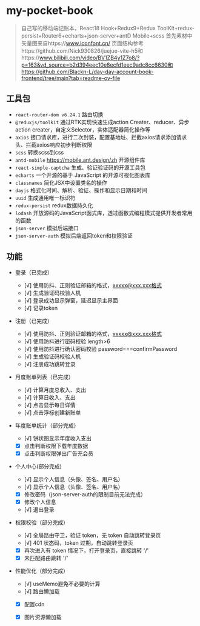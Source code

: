 # my-pocket-book
> 自己写的移动端记账本，React18 Hook+Redux9+Redux ToolKit+redux-persist+Router6+echarts+json-server+antD Mobile+scss
> 首先素材中矢量图来自https://www.iconfont.cn/
> 页面结构参考https://github.com/Nick930826/juejue-vite-h5和https://www.bilibili.com/video/BV1ZB4y1Z7o8/?p=163&vd_source=b2d394eec10e8ecfd1eec9adc8cc6630和https://github.com/Blackn-L/day-day-account-book-frontend/tree/main?tab=readme-ov-file

## 工具包
* `react-router-dom v6.24.1` 路由切换
* `@reduxjs/toolkit` 通过RTK实现快速生成action Creater、reducer、异步action creater，自定义Selector，实体适配器简化操作等
* `axios` 接口请求库，进行二次封装，配置基地址、拦截axios请求添加请求头、拦截axios响应初步判断权限
* `scss` 转换scss到css
* `antd-mobile` https://mobile.ant.design/zh 开源组件库
* `react-simple-captcha` 生成、验证验证码的开源工具包
* `echarts` 一个开源的基于 JavaScript 的开源可视化图表库
* `classnames` 简化JSX中设置类名的操作
* `dayjs` 格式化时间、解析、验证、操作和显示日期和时间
* `uuid` 生成通用唯一标识符
* `redux-persist` redux数据持久化
* `lodash` 开放源码的JavaScript函式库，透过函数式编程模式提供开发者常用的函数
* `json-server` 模拟后端接口
* `json-server-auth` 模拟后端返回token和权限验证



## 功能
* 登录（已完成）
  - [√] 使用防抖、正则验证邮箱的格式，xxxxx@xxx.xxx格式
  - [√] 生成验证码校验人机
  - [√] 登录成功显示弹窗，延迟显示主界面
  - [√] 记录token

* 注册（已完成）
  - [√] 使用防抖、正则验证邮箱的格式，xxxxx@xxx.xxx格式
  - [√] 使用防抖进行密码校验 length>6
  - [√] 使用防抖进行确认密码校验 password===confirmPassword
  - [√] 生成验证码校验人机
  - [√] 注册成功跳转登录


* 月度账单列表（已完成）
  - [√] 计算月度总收入、支出
  - [√] 计算日收入、支出
  - [√] 点击显示每日详情
  - [√] 点击浮标创建新账单

* 年度账单统计（部分完成）
  - [√] 饼状图显示年度收入支出
  - [x] 点击判断权限下载年度数据
  - [x] 点击判断权限弹出广告充会员

* 个人中心(部分完成)
  - [√] 显示个人信息（头像、签名、用户名）
  - [√] 显示个人信息（头像、签名、用户名）
  - [x] 修改密码（json-server-auth的限制目前无法完成）
  - [x] 修改个人信息
  - [√] 退出登录

* 权限校验（部分完成）
  - [√] 全局路由守卫，验证 token，无 token 自动跳转登录页
  - [√] 401 状态码，token 过期，自动跳转登录页
  - [x] 再次进入有 token 情况下，打开登录页，直接跳转 '/'
  - [x] 未匹配路由跳转 '/'

* 性能优化（部分完成）
  - [√] useMemo避免不必要的计算
  - [√] 路由懒加载
  - [x] 配置cdn
  - [x] 图片资源懒加载

